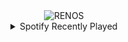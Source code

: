 <div align="center">
<picture>
    <source media="(prefers-color-scheme: dark)" srcset="https://i.ibb.co/mF1WQg7S/output-gif.gif">
    <source media="(prefers-color-scheme: light)" srcset="https://i.ibb.co/mF1WQg7S/output-gif.gif">
    <img alt="RENOS" src="https://i.ibb.co/mF1WQg7S/output-gif.gif">
</picture>
<details>
<summary>Spotify Recently Played</summary>
<img src="https://spotify-recently-played-readme.vercel.app/api?user=31d6d6zerc5ct6kck32na2ozsqf4&unique=1&width=400" alt="Spotify" />
</details>
</div>

<!-- Image deletion URL: https://ibb.co/fGBwmL7Q/a0cf74ee17b16d87a0d71086e984898f -->